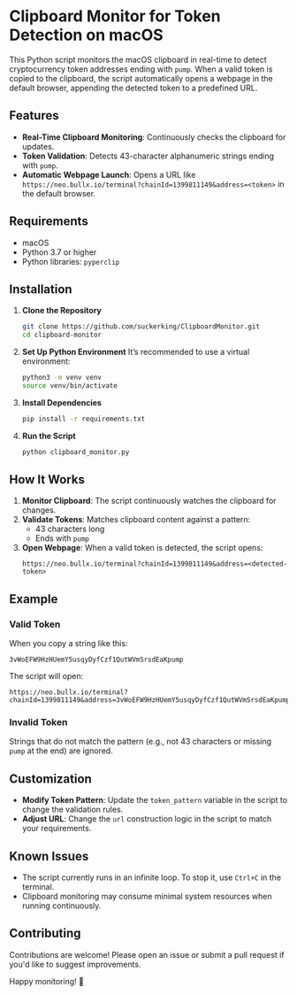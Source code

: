 # Clipboard Monitor for Token Detection on macOS

This Python script monitors the macOS clipboard in real-time to detect cryptocurrency token addresses ending with `pump`. When a valid token is copied to the clipboard, the script automatically opens a webpage in the default browser, appending the detected token to a predefined URL.

## Features
- **Real-Time Clipboard Monitoring**: Continuously checks the clipboard for updates.
- **Token Validation**: Detects 43-character alphanumeric strings ending with `pump`.
- **Automatic Webpage Launch**: Opens a URL like `https://neo.bullx.io/terminal?chainId=1399811149&address=<token>` in the default browser.

## Requirements
- macOS
- Python 3.7 or higher
- Python libraries: `pyperclip`

## Installation

1. **Clone the Repository**
   ```bash
   git clone https://github.com/suckerking/ClipboardMonitor.git
   cd clipboard-monitor
   ```

2. **Set Up Python Environment**
   It’s recommended to use a virtual environment:
   ```bash
   python3 -m venv venv
   source venv/bin/activate
   ```

3. **Install Dependencies**
   ```bash
   pip install -r requirements.txt
   ```

4. **Run the Script**
   ```bash
   python clipboard_monitor.py
   ```

## How It Works
1. **Monitor Clipboard**: The script continuously watches the clipboard for changes.
2. **Validate Tokens**: Matches clipboard content against a pattern:
   - 43 characters long
   - Ends with `pump`
3. **Open Webpage**: When a valid token is detected, the script opens:
   ```
   https://neo.bullx.io/terminal?chainId=1399811149&address=<detected-token>
   ```

## Example

### Valid Token
When you copy a string like this:
```
3vWoEFW9HzHUemY5usqyDyfCzf1QutWVmSrsdEaKpump
```

The script will open:
```
https://neo.bullx.io/terminal?chainId=1399811149&address=3vWoEFW9HzHUemY5usqyDyfCzf1QutWVmSrsdEaKpump
```

### Invalid Token
Strings that do not match the pattern (e.g., not 43 characters or missing `pump` at the end) are ignored.

## Customization
- **Modify Token Pattern**: Update the `token_pattern` variable in the script to change the validation rules.
- **Adjust URL**: Change the `url` construction logic in the script to match your requirements.

## Known Issues
- The script currently runs in an infinite loop. To stop it, use `Ctrl+C` in the terminal.
- Clipboard monitoring may consume minimal system resources when running continuously.

## Contributing
Contributions are welcome! Please open an issue or submit a pull request if you'd like to suggest improvements.


Happy monitoring! 🚀
